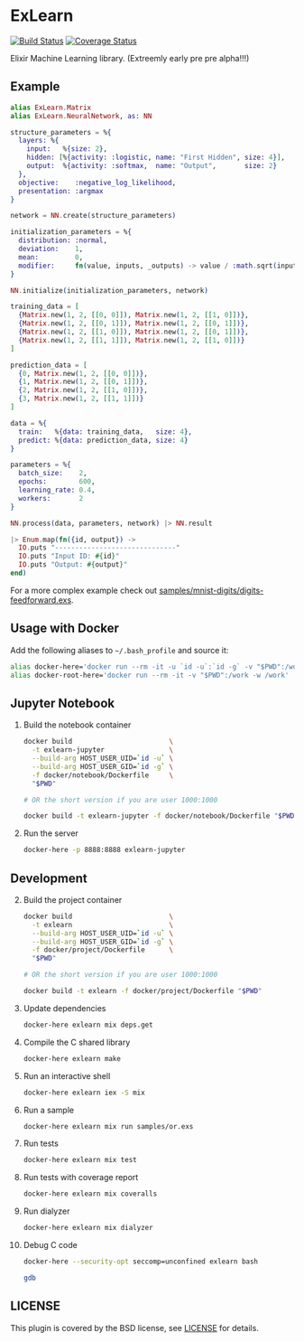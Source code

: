 # ExLearn

[![Build Status](https://travis-ci.org/sdwolf/exlearn.svg?branch=master)](https://travis-ci.org/sdwolf/exlearn)
[![Coverage Status](https://coveralls.io/repos/github/sdwolf/exlearn/badge.svg?branch=master)](https://coveralls.io/github/sdwolf/exlearn?branch=master)

Elixir Machine Learning library. (Extreemly early pre pre alpha!!!)

## Example

```elixir
alias ExLearn.Matrix
alias ExLearn.NeuralNetwork, as: NN

structure_parameters = %{
  layers: %{
    input:   %{size: 2},
    hidden: [%{activity: :logistic, name: "First Hidden", size: 4}],
    output:  %{activity: :softmax,  name: "Output",       size: 2}
  },
  objective:    :negative_log_likelihood,
  presentation: :argmax
}

network = NN.create(structure_parameters)

initialization_parameters = %{
  distribution: :normal,
  deviation:    1,
  mean:         0,
  modifier:     fn(value, inputs, _outputs) -> value / :math.sqrt(inputs) end
}

NN.initialize(initialization_parameters, network)

training_data = [
  {Matrix.new(1, 2, [[0, 0]]), Matrix.new(1, 2, [[1, 0]])},
  {Matrix.new(1, 2, [[0, 1]]), Matrix.new(1, 2, [[0, 1]])},
  {Matrix.new(1, 2, [[1, 0]]), Matrix.new(1, 2, [[0, 1]])},
  {Matrix.new(1, 2, [[1, 1]]), Matrix.new(1, 2, [[1, 0]])}
]

prediction_data = [
  {0, Matrix.new(1, 2, [[0, 0]])},
  {1, Matrix.new(1, 2, [[0, 1]])},
  {2, Matrix.new(1, 2, [[1, 0]])},
  {3, Matrix.new(1, 2, [[1, 1]])}
]

data = %{
  train:   %{data: training_data,   size: 4},
  predict: %{data: prediction_data, size: 4}
}

parameters = %{
  batch_size:    2,
  epochs:        600,
  learning_rate: 0.4,
  workers:       2
}

NN.process(data, parameters, network) |> NN.result

|> Enum.map(fn({id, output}) ->
  IO.puts "------------------------------"
  IO.puts "Input ID: #{id}"
  IO.puts "Output: #{output}"
end)
```

For a more complex example check out
[samples/mnist-digits/digits-feedforward.exs](samples/mnist-digits/digits-feedforward.exs).

## Usage with Docker

Add the following aliases to `~/.bash_profile` and source it:

```bash
alias docker-here='docker run --rm -it -u `id -u`:`id -g` -v "$PWD":/work -w /work'
alias docker-root-here='docker run --rm -it -v "$PWD":/work -w /work'
```

## Jupyter Notebook

1. Build the notebook container
    ```bash
    docker build                        \
      -t exlearn-jupyter                \
      --build-arg HOST_USER_UID=`id -u` \
      --build-arg HOST_USER_GID=`id -g` \
      -f docker/notebook/Dockerfile     \
      "$PWD"

    # OR the short version if you are user 1000:1000

    docker build -t exlearn-jupyter -f docker/notebook/Dockerfile "$PWD"
    ```

2. Run the server
    ```bash
    docker-here -p 8888:8888 exlearn-jupyter
    ```

## Development

2. Build the project container
    ```bash
    docker build                        \
      -t exlearn                        \
      --build-arg HOST_USER_UID=`id -u` \
      --build-arg HOST_USER_GID=`id -g` \
      -f docker/project/Dockerfile      \
      "$PWD"

    # OR the short version if you are user 1000:1000

    docker build -t exlearn -f docker/project/Dockerfile "$PWD"
    ```

3. Update dependencies
    ```bash
    docker-here exlearn mix deps.get
    ```

4. Compile the C shared library
    ```bash
    docker-here exlearn make
    ```

5. Run an interactive shell
    ```bash
    docker-here exlearn iex -S mix
    ```

6. Run a sample
    ```bash
    docker-here exlearn mix run samples/or.exs
    ```

7. Run tests
    ```bash
    docker-here exlearn mix test
    ```

8. Run tests with coverage report
    ```bash
    docker-here exlearn mix coveralls
    ```

9. Run dialyzer
    ```bash
    docker-here exlearn mix dialyzer
    ```

10. Debug C code
    ```bash
    docker-here --security-opt seccomp=unconfined exlearn bash

    gdb
    ```

## LICENSE

This plugin is covered by the BSD license, see [LICENSE](LICENSE) for details.
